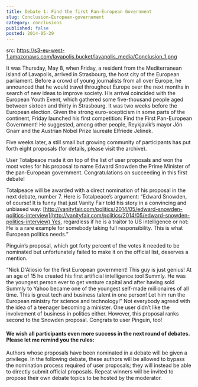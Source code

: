 ```yaml
---
title: Debate 1: Find the first Pan-European Government
slug: Conclusion-European-governement
category: conclusions
published: false
posted: 2014-05-29
---
```

 src: https://s3-eu-west-1.amazonaws.com/lavapolis.bucket/lavapolis_media/Conclusion_1.png

It was Thursday, May 8, when Friday, a resident from the Mediterranean island of Lavapolis, arrived in Strasbourg, the host city of the European parliament. Before a crowd of young journalists from all over Europe, he announced that he would travel throughout Europe over the next months in search of new ideas to improve society. His arrival coincided with the European Youth Event, which gathered some five-thousand people aged between sixteen and thirty in Strasbourg. It was two weeks before the European election. Given the strong euro-scepticism in some parts of the continent, Friday launched his first competition: Find the First Pan-European Government! He suggested, among other people, Reykjavik’s mayor Jón Gnarr and the Austrian Nobel Prize laureate Elfriede Jelinek. 

Five weeks later, a still small but growing community of participants has put forth eight proposals (for details, please visit the archive). 

User Totalpeace made it on top of the list of user proposals and won the most votes for his proposal to name Edward Snowden the Prime Minister of the pan-European government. Congratulations on succeeding in this first debate!

Totalpeace will be awarded with a direct nomination of his proposal in the next debate, number 7.
Here is Totalpeace’s argument:
“Edward Snowden, of course! It is funny that just Vanity Fair told his story in a convincing and unbiased way: 
[http://vanityfair.com/politics/2014/05/edward-snowden-politics-interview](http://vanityfair.com/politics/2014/05/edward-snowden-politics-interview) Yes, regardless if he is a traitor to US intelligence or not: He is a rare example for somebody taking full responsibility. This is what European politics needs.”

Pinguin’s proposal, which got forty percent of the votes it needed to be nominated but unfortunately failed to make it on the official list, deserves a mention. 

“Nick D'Aliosio for the first European government! This guy is just genius! At an age of 15 he created his first artificial intelligence tool Summly. He was the youngest person ever to get venture capital and after having sold Summly to Yahoo became one of the youngest self-made millionaires of all time. This is great tech and business talent in one person! Let him run the European ministry for science and technology!”
Not everybody agreed with the idea of a teenager becoming a minister. One user didn’t like the involvement of business in politics either. However, this proposal ranks second to the Snowden proposal. Congrats to user Pinguin, too! 

#### We wish all participants even more success in the next round of debates. Please let me remind you the rules:

Authors whose proposals have been nominated in a debate will be given a privilege. In the following debate, these authors will be allowed to bypass the nomination process required of user proposals; they will instead be able to directly submit official proposals. Repeat winners will be invited to propose their own debate topics to be hosted by the moderator. 



